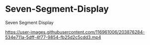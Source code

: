 # Seven-Segment-Display
Seven Segment Display


https://user-images.githubusercontent.com/116961006/203876284-534e711a-5dff-4f77-9854-fb25d2c5cdd3.mp4

